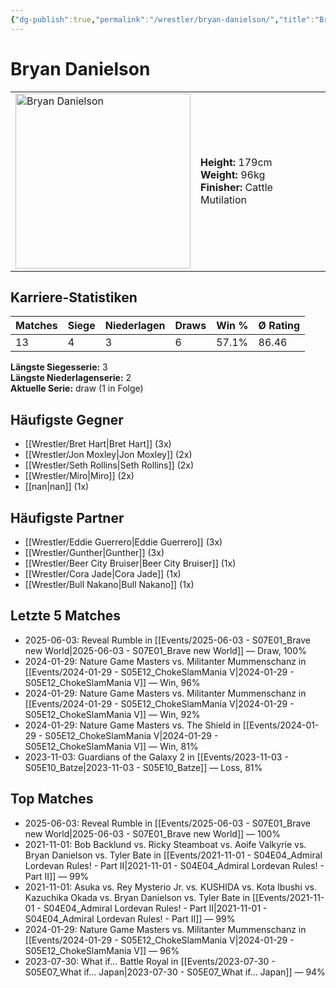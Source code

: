 ```yaml
---
{"dg-publish":true,"permalink":"/wrestler/bryan-danielson/","title":"Bryan Danielson","tags":["wrestler"],"noteIcon":""}
---
```



# Bryan Danielson

<table>
        <tr>
        <td><img src="https://github.com/CptSpaulding1980/choke-slam-wrestling/releases/download/images/Bryan_Danielson.png" width="280" alt="Bryan Danielson"></td>
        <td>
        <b>Height:</b> 179cm<br>
        <b>Weight:</b> 96kg<br>
        <b>Finisher:</b> Cattle Mutilation<br>
        </td>
        </tr>
        </table>
        

## Karriere-Statistiken

| Matches | Siege | Niederlagen | Draws | Win % | Ø Rating |
|---------|-------|-------------|-------|-------|-----------|
| 13 | 4 | 3 | 6 | 57.1% | 86.46 |

**Längste Siegesserie:** 3<br>**Längste Niederlagenserie:** 2<br>**Aktuelle Serie:** draw (1 in Folge)


## Häufigste Gegner
- [[Wrestler/Bret Hart\|Bret Hart]] (3x)
- [[Wrestler/Jon Moxley\|Jon Moxley]] (2x)
- [[Wrestler/Seth Rollins\|Seth Rollins]] (2x)
- [[Wrestler/Miro\|Miro]] (2x)
- [[nan\|nan]] (1x)

## Häufigste Partner
- [[Wrestler/Eddie Guerrero\|Eddie Guerrero]] (3x)
- [[Wrestler/Gunther\|Gunther]] (3x)
- [[Wrestler/Beer City Bruiser\|Beer City Bruiser]] (1x)
- [[Wrestler/Cora Jade\|Cora Jade]] (1x)
- [[Wrestler/Bull Nakano\|Bull Nakano]] (1x)

## Letzte 5 Matches
- 2025-06-03: Reveal Rumble in [[Events/2025-06-03 - S07E01_Brave new World\|2025-06-03 - S07E01_Brave new World]] — Draw, 100%
- 2024-01-29: Nature Game Masters  vs. Militanter Mummenschanz in [[Events/2024-01-29 - S05E12_ChokeSlamMania V\|2024-01-29 - S05E12_ChokeSlamMania V]] — Win, 96%
- 2024-01-29: Nature Game Masters  vs. Militanter Mummenschanz in [[Events/2024-01-29 - S05E12_ChokeSlamMania V\|2024-01-29 - S05E12_ChokeSlamMania V]] — Win, 92%
- 2024-01-29: Nature Game Masters  vs. The Shield in [[Events/2024-01-29 - S05E12_ChokeSlamMania V\|2024-01-29 - S05E12_ChokeSlamMania V]] — Win, 81%
- 2023-11-03: Guardians of the Galaxy 2 in [[Events/2023-11-03 - S05E10_Batze\|2023-11-03 - S05E10_Batze]] — Loss, 81%

## Top Matches
- 2025-06-03: Reveal Rumble in [[Events/2025-06-03 - S07E01_Brave new World\|2025-06-03 - S07E01_Brave new World]] — 100%
- 2021-11-01: Bob Backlund vs. Ricky Steamboat vs. Aoife Valkyrie vs. Bryan Danielson vs. Tyler Bate in [[Events/2021-11-01 - S04E04_Admiral Lordevan Rules! - Part II\|2021-11-01 - S04E04_Admiral Lordevan Rules! - Part II]] — 99%
- 2021-11-01: Asuka vs. Rey Mysterio Jr. vs. KUSHIDA  vs. Kota Ibushi vs. Kazuchika Okada vs. Bryan Danielson vs. Tyler Bate in [[Events/2021-11-01 - S04E04_Admiral Lordevan Rules! - Part II\|2021-11-01 - S04E04_Admiral Lordevan Rules! - Part II]] — 99%
- 2024-01-29: Nature Game Masters  vs. Militanter Mummenschanz in [[Events/2024-01-29 - S05E12_ChokeSlamMania V\|2024-01-29 - S05E12_ChokeSlamMania V]] — 96%
- 2023-07-30: What if... Battle Royal in [[Events/2023-07-30 - S05E07_What if... Japan\|2023-07-30 - S05E07_What if... Japan]] — 94%

